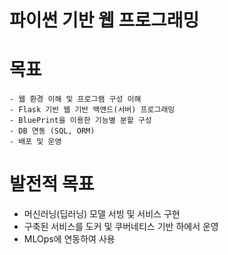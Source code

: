 # 파이썬 기반 웹 프로그래밍

# 목표
    - 웹 환경 이해 및 프로그램 구성 이해
    - Flask 기반 웹 기반 백앤드(서버) 프로그래밍
    - BluePrint을 이용한 기능별 분할 구성
    - DB 연동 (SQL, ORM)
    - 배포 및 운영
# 발전적 목표
- 머신러닝(딥러닝) 모델 서빙 및 서비스 구현
- 구축된 서비스를 도커 및 쿠버네티스 기반 하에서 운영
- MLOps에 연동하여 사용

